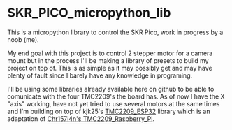 # SKR_PICO_micropython_lib
This is a micropython library to control the SKR Pico, work in progress by a noob (me).

My end goal with this project is to control 2 stepper motor for a camera mount but in the process I'll be making
a library of presets to build my project on top of. This is as simple as it may possibly get and may have plenty
of fault since I barely have any knowledge in programing. 

I'll be using some libraries already available here on github to be able to comunicate with the four TMC2209's the board has.
As of now I have the X "axis" working, have not yet tried to use several motors at the same times and I'm building on top
of kjk25's [TMC2209_ESP32](https://github.com/kjk25/TMC2209_ESP32) library which is an adaptation of [Chr157i4n's TMC2209_Raspberry_Pi](https://github.com/Chr157i4n/TMC2209_Raspberry_Pi).
